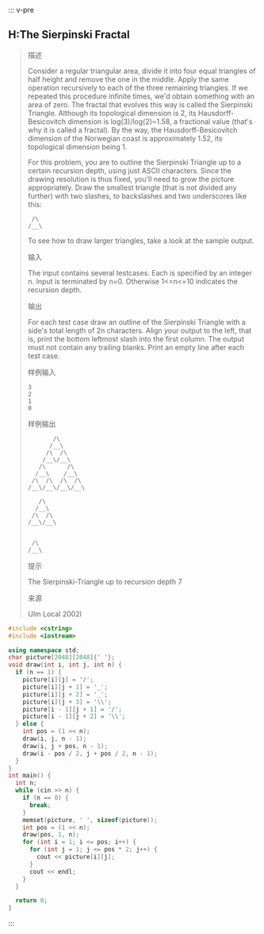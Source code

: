 ::: v-pre
## H:The Sierpinski Fractal

> 描述
>
> Consider a regular triangular area, divide it into four equal triangles of half height and remove the one in the middle. Apply the same operation recursively to each of the three remaining triangles. If we repeated this procedure infinite times, we'd obtain something with an area of zero. The fractal that evolves this way is called the Sierpinski Triangle. Although its topological dimension is 2, its Hausdorff-Besicovitch dimension is log(3)/log(2)~1.58, a fractional value (that's why it is called a fractal). By the way, the Hausdorff-Besicovitch dimension of the Norwegian coast is approximately 1.52, its topological dimension being 1.
>
> For this problem, you are to outline the Sierpinski Triangle up to a certain recursion depth, using just ASCII characters. Since the drawing resolution is thus fixed, you'll need to grow the picture appropriately. Draw the smallest triangle (that is not divided any further) with two slashes, to backslashes and two underscores like this:
>
> ```
>  /\
> /__\
> ```
>
> To see how to draw larger triangles, take a look at the sample output.
>
> 输入
>
> The input contains several testcases. Each is specified by an integer n. Input is terminated by n=0. Otherwise 1<=n<=10 indicates the recursion depth.
>
> 输出
>
> For each test case draw an outline of the Sierpinski Triangle with a side's total length of 2n characters. Align your output to the left, that is, print the bottom leftmost slash into the first column. The output must not contain any trailing blanks. Print an empty line after each test case.
>
> 样例输入
>
> ```
> 3
> 2
> 1
> 0
> ```
>
> 样例输出
>
>    ```
>           /\
>          /__\
>         /\  /\
>        /__\/__\
>       /\      /\
>      /__\    /__\
>     /\  /\  /\  /\
>    /__\/__\/__\/__\
>    
>       /\
>      /__\
>     /\  /\
>    /__\/__\
>    
>    
>     /\
>    /__\
>    ```
>
> 
>
> 提示
>
> The Sierpinski-Triangle up to recursion depth 7
>
> 来源
>
> Ulm Local 2002l

```c++
#include <cstring>
#include <iostream>

using namespace std;
char picture[2048][2048]{' '};
void draw(int i, int j, int n) {
  if (n == 1) {
    picture[i][j] = '/';
    picture[i][j + 1] = '_';
    picture[i][j + 2] = '_';
    picture[i][j + 3] = '\\';
    picture[i - 1][j + 1] = '/';
    picture[i - 1][j + 2] = '\\';
  } else {
    int pos = (1 << n);
    draw(i, j, n - 1);
    draw(i, j + pos, n - 1);
    draw(i - pos / 2, j + pos / 2, n - 1);
  }
}
int main() {
  int n;
  while (cin >> n) {
    if (n == 0) {
      break;
    }
    memset(picture, ' ', sizeof(picture));
    int pos = (1 << n);
    draw(pos, 1, n);
    for (int i = 1; i <= pos; i++) {
      for (int j = 1; j <= pos * 2; j++) {
        cout << picture[i][j];
      }
      cout << endl;
    }
  }

  return 0;
}
```



 
:::